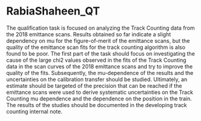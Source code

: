 # RabiaShaheen_QT
The qualification task is focused on analyzing the Track Counting data from the 2018 emittance scans. 
Results obtained so far indicate a slight dependency on mu for the figure-of-merit of the emittance scans,
but the quality of the emittance scan fits for the track counting algorithm is also found to be poor. The 
first part of the task should focus on investigating the cause of the large chi2 values observed in the 
fits of the Track Counting data in the scan curves of the 2018 emittance scans and try to improve the quality
of the fits. Subsequently, the mu-dependence of the results and the uncertainties on the calibration transfer 
should be studied. Ultimately, an estimate should be targeted of the precision that can be reached if the emittance
scans were used to derive systematic uncertainties on the Track Counting mu dependence and the dependence on the 
position in the train. The results of the studies should be documented in the developing track counting internal note.
